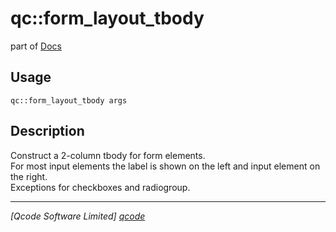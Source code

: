 qc::form_layout_tbody
=====================

part of [Docs](.)

Usage
-----
`qc::form_layout_tbody args`

Description
-----------
Construct a 2-column tbody for form elements.<br/>For most input elements the label is shown on the left and input element on the right.<br/>Exceptions for checkboxes and radiogroup.

----------------------------------
*[Qcode Software Limited] [qcode]*

[qcode]: www.qcode.co.uk "Qcode Software"